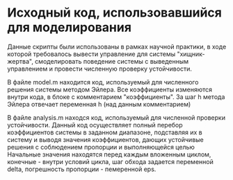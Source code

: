 # Исходный код, использовавшийся для моделирования
Данные скрипты были использованы в рамках научной практики, в ходе которой требовалось вывести управление для системы "хищник-жертва", смоделировать поведение системы
с выведенным управлением и провести численную проверку устойчивости. <br>

В файле model.m находится код, используемый для численного решения системы методом Эйлера.
Все коэффициенты изменяются внутри кода, в блоке с комментарием "коэффициенты". За шаг h метода Эйлера отвечает переменная h (над данным комментарием) <br>

В файле analysis.m находся код, используемый для численной проверки устойчивости.
Данный код осуществляет полный перебор коэффициентов системы в заданном диапазоне, подставляя их в систему и выводя значения коэффициентов,
дающих устойчивые решения с соблюдением пропорции и выполняющейся целью
Начальные значения находятся перед каждым вложенным циклом, конечные - внутри условий цикла, шаг обхода задается переменной delta, погрешность пропорции - пемеренной eps.
